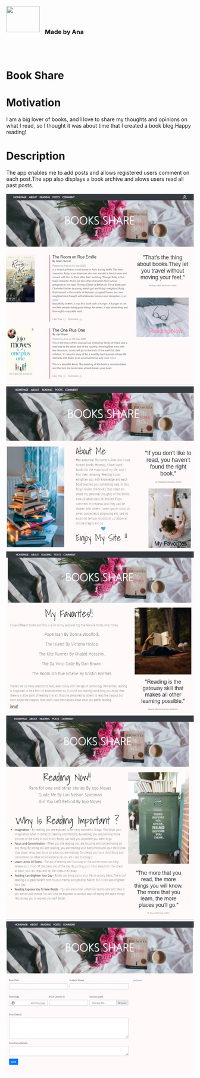 <div  id="container">
<div style=display:inline-block;vertical-align:middle"><img  src="https://img.icons8.com/office/80/000000/api.png"/ height="70" width=90 align="left"></div>
<h3 style="display:inline-block;vertical-align:middle;padding-left:10px;height="60";width=90">Made by Ana</h3>
</div>

<br>
<br>

# Book Share


  
# Motivation
  
I am a big lover of books, and I love to share my thoughts and opinions on what I read, so I thought it was about time that I created a book blog.Happy reading!
  
# Description

The app enables me to add posts and allows registered users comment on each post.The app also displays a book archive and alows users read all past posts.
  
![Image](main.jpg)
![Image](about.jpg)
![Image](favorites.jpg)
![Image](reading.jpg)
![Image](post.jpg)

